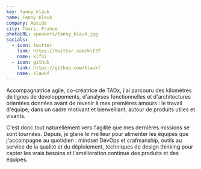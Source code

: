 ```yaml
---
key: fanny_klauk
name: Fanny Klauk
company: Apside
city: Tours, France
photoURL: speakers/fanny_klauk.jpg
socials:
  - icon: twitter
    link: https://twitter.com/klf37
    name: klf37
  - icon: github
    link: https://github.com/klaukf
    name: klaukf
---
```


Accompagnatrice agile, co-créatrice de TADx, j'ai parcouru des kilomètres de lignes de développements, d'analyses fonctionnelles et d'architectures orientées données avant de revenir à mes premières amours : le travail d'équipe, dans un cadre motivant et bienveillant, autour de produits utiles et vivants.

C'est donc tout naturellement vers l'agilité que mes dernières missions se sont tournées. Depuis, je glane le meilleur pour alimenter les équipes que j'accompagne au quotidien : mindset DevOps et crafmanship, outils au service de la qualité et du déploiement, techniques de design thinking pour capter les vrais besoins et l'amélioration continue des produits et des équipes.